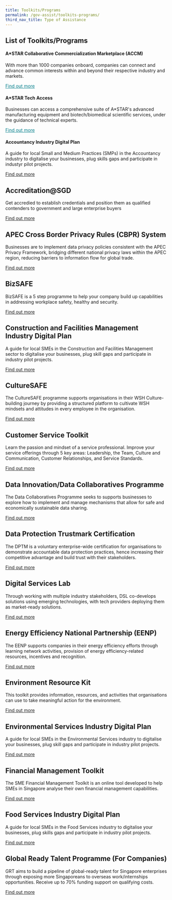 ```yaml
---
title: Toolkits/Programs
permalink: /gov-assist/toolkits-programs/
third_nav_title: Type of Assistance
---
```


## List of Toolkits/Programs

#### A*STAR Collaborative Commercialization Marketplace (ACCM)

With more than 1000 companies onboard, companies can connect and advance common interests within and beyond their respective industry and markets.

<a href="https://www.a-star.edu.sg/Collaborate/Programmes-for-SMEs/A-STAR-Collaborative-Commerce-Marketplace" target="_blank" style="color:#037e8a">Find out more</a>

#### A*STAR Tech Access

Businesses can access a comprehensive suite of A*STAR's advanced manufacturing equipment and biotech/biomedical scientific services, under the guidance of technical experts.

<a href="https://www.a-star.edu.sg/Collaborate/programmes-for-smes/tech-access" target="_blank" style="color:#037e8a">Find out more</a>

#### Accountancy Industry Digital Plan

A guide for local Small and Medium Practices (SMPs) in the Accountancy industry to digitalise your businesses, plug skills gaps and participate in industyr pilot projects. 

<a href="https://www.imda.gov.sg/programme-listing/smes-go-digital/industry-digital-plans/Accountancy-IDP" target="_blank">Find out more</a>

## Accreditation@SGD

Get accredied  to establish credentials and position them as qualified contenders to government and large enterprise buyers

<a href="https://www.imda.gov.sg/programme-listing/accreditation-at-sgd" target="_blank">Find out more</a>

## APEC Cross Border Privacy Rules (CBPR) System

Businesses are to implement data privacy policies consistent with the APEC Privacy Framework, bridging different national privacy laws within the APEC region, reducing barriers to information flow for global trade. 

<a href="https://www.imda.gov.sg/programme-listing/Cross-Border-Privacy-Rules-Certification" target="_blank">Find out more</a>

## BizSAFE 

BizSAFE is a 5 step programme to help your company build up capabilities in addressing workplace safety, healthy and security. 

<a href="https://www.wshc.sg/wps/portal/!ut/p/a1/jY89D4IwEIZ_iwMrd3yIxq1xkCjGAVToYsBgwSBt2kr_vsjkIOht7-V5cvcChRRom3c1y3XN27x5ZxpcooPvuyTG3SZMHCTuHsNk4Tlx4PdANg6sT95_Po4MwV_-GegUMnwwABMntkBZw4uhbkbawlsyoLK8lbKU9lP260proVYWWmiMsY2qrrZifRDKQsGl_q5WXGlIPwwQj2OK93nTRWT2AgTnMHU!/dl5/d5/L2dBISEvZ0FBIS9nQSEh/?action=cmsPublicView&categoryId=C-2019042404779" target="_blank">Find out more</a>

## Construction and Facilities Management Industry Digital Plan

A guide for local SMEs in the Construction and Facilities Management sector to digitalise your businesses, plug skill gaps and participate in industry pilot projects. 

<a href="https://www.imda.gov.sg/programme-listing/smes-go-digital/industry-digital-plans/Construction-and-Facilities-Management-IDP" target="_blank">Find out more</a>

## CultureSAFE

The CultureSAFE programme supports organisations in their WSH Culture-building journey by providing a structured platform to cultivate WSH mindsets and attitudes in every employee in the organisation.

<a href="https://www.wshc.sg/wps/portal/!ut/p/a1/04_Sj9CPykssy0xPLMnMz0vMAfGjzOJ9_E1MjByDDbzdPUIMDRyNfA08QsyNDYPNTIAKInErcA4zJk6_AQ7gaEBIf7h-FD4lYBeAFeCxwks_Kj0nPwns3UjHvCRji3T9qKLUtNSi1CK90iKgcEZJSUGxlaqBqkF5ebleen5-ek6qXnJ-rqoBNi0Z-cUl-hGoKvULckMjDLJMc8p8HBUBf10x_A!!/dl5/d5/L2dBISEvZ0FBIS9nQSEh/?action=cmsPublicView&categoryId=C-2014092001887" target="_blank">Find out more</a>

## Customer Service Toolkit

Learn the passion and mindset of a service professional. Improve your service offerings through 5 key areas: Leadership, the Team, Culture and Communication, Customer Relationships, and Service Standards. 

<a href="https://www.smeportal.sg/content/smeportal/en/resources/toolkits/customer-service-toolkit.html" target="_blank">Find out more</a>

## Data Innovation/Data Collaboratives Programme

The Data Collaboratives Programme seeks to supports businesses to explore how to implement and manage mechanisms that allow for safe and economically sustainable data sharing.  

<a href="https://www.imda.gov.sg/programme-listing/data-collaborative-programme" target="_blank">Find out more</a>

## Data Protection Trustmark Certification

The DPTM is a voluntary enterprise-wide certification for organisations to demonstrate accountable data protection practices, hence increasing their competitive advantage and build trust with their stakeholders.

<a href="https://www.imda.gov.sg/programme-listing/data-protection-trustmark-certification" target="_blank">Find out more</a>

## Digital Services Lab

Through working with multiple industry stakeholders, DSL co-develops solutions using emerging technologies, with tech providers deploying them as market-ready solutions.

<a href="https://www.imda.gov.sg/programme-listing/digital-services-lab" target="_blank">Find out more</a>

## Energy Efficiency National Partnership (EENP)

The EENP supports companies in their energy efficiency efforts through learning network activities, provision of energy efficiency-related resources, incentives and recognition. 

<a href="https://www.e2singapore.gov.sg/programmes-and-grants/programmes/energy-efficiency-national-partnership" target="_blank">Find out more</a>

## Environment Resource Kit

This toolkit provides information, resources, and activities that organisations can use to take meaningful action for the environment.

<a href="https://www.nea.gov.sg/programmes-grants/programmes/for-corporate" target="_blank">Find out more</a>

## Environmental Services Industry Digital Plan

A guide for local SMEs in the Environmental Services industry to digitalise your businesses, plug skill gaps and participate in industry pilot projects. 

<a href="https://www.imda.gov.sg/programme-listing/smes-go-digital/industry-digital-plans/environmental-services-idp" target="_blank">Find out more</a>

## Financial Management Toolkit

The SME Financial Management Toolkit is an online tool developed to help SMEs in Singapore analyse their own financial management capabilities.

<a href="https://smetoolkit.abs.org.sg" target="_blank">Find out more</a>

## Food Services Industry Digital Plan

A guide for local SMEs in the Food Services industry to digitalise your businesses, plug skills gaps and participate in industry pilot projects.

<a href="https://www.imda.gov.sg/programme-listing/smes-go-digital/industry-digital-plans/food-services-idp" target="_blank">Find out more</a>

## Global Ready Talent Programme (For Companies)

GRT aims to build a pipeline of global-ready talent for Singapore enterprises through exposing more Singaporeans to overseas work/internships opportunities. Receive up to 70% funding support on qualifying costs. 

<a href="https://www.enterprisesg.gov.sg/non-financial-assistance/for-singapore-companies/talent-attraction-and-development/internships/global-ready-talent-programme-for-companies/overview" target="_blank">Find out more</a>

